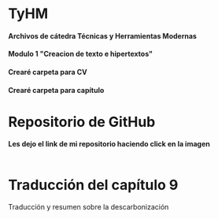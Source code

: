 # TyHM
#### Archivos de cátedra Técnicas y Herramientas Modernas <br>
#### Modulo 1 "Creacion de texto e hipertextos" <br>
#### Crearé carpeta para CV 
#### Crearé carpeta para capítulo 

# Repositorio de GitHub
#### Les dejo el link de mi repositorio haciendo click en la imagen

<a href="https://github.com/juancruzpalma/TyHM/blob/main/CV%20Juan%20Cruz%20Palma.pdf">
<img src="">
</a>

# Traducción del capítulo 9
<p>Traducción y resumen sobre la descarbonización</p>
<a href="">
<img src="">
</a>
